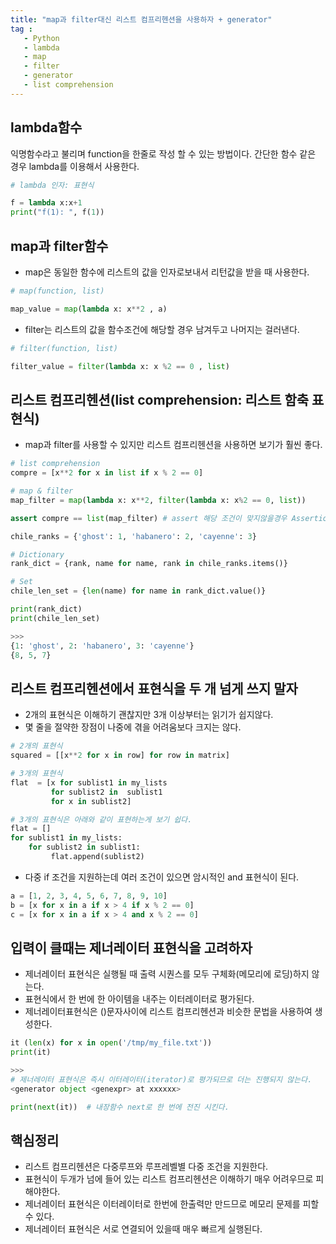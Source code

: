 ```yaml
---
title: "map과 filter대신 리스트 컴프리헨션을 사용하자 + generator"
tag : 
   - Python 
   - lambda
   - map
   - filter
   - generator
   - list comprehension
---
```


## lambda함수
익명함수라고 불리며 function을 한줄로 작성 할 수 있는 방법이다.
간단한 함수 같은 경우 lambda를 이용해서 사용한다.

```python
# lambda 인자: 표현식

f = lambda x:x+1
print("f(1): ", f(1))
```


## map과 filter함수

* map은 동일한 함수에 리스트의 값을 인자로보내서 리턴값을 받을 때 사용한다.

```python
# map(function, list)

map_value = map(lambda x: x**2 , a)
```

* filter는 리스트의 값을 함수조건에 해당할 경우 남겨두고 나머지는 걸러낸다.

```python
# filter(function, list)

filter_value = filter(lambda x: x %2 == 0 , list)
```

## 리스트 컴프리헨션(list comprehension: 리스트 함축 표현식)

* map과 filter를 사용할 수 있지만 리스트 컴프리헨션을 사용하면 보기가 훨씬 좋다.

```python
# list comprehension
compre = [x**2 for x in list if x % 2 == 0]

# map & filter
map_filter = map(lambda x: x**2, filter(lambda x: x%2 == 0, list))

assert compre == list(map_filter) # assert 해당 조건이 맞지않을경우 AssertionError 발생
```

```python
chile_ranks = {'ghost': 1, 'habanero': 2, 'cayenne': 3}

# Dictionary
rank_dict = {rank, name for name, rank in chile_ranks.items()}

# Set 
chile_len_set = {len(name) for name in rank_dict.value()}

print(rank_dict)
print(chile_len_set)

>>>
{1: 'ghost', 2: 'habanero', 3: 'cayenne'}
{8, 5, 7}
```


## 리스트 컴프리헨션에서 표현식을 두 개 넘게 쓰지 말자

* 2개의 표현식은 이해하기 괜찮지만 3개 이상부터는 읽기가 쉽지않다.
* 몇 줄을 절약한 장점이 나중에 겪을 어려움보다 크지는 않다.

```python
# 2개의 표현식
squared = [[x**2 for x in row] for row in matrix]

# 3개의 표현식
flat  = [x for sublist1 in my_lists
         for sublist2 in  sublist1
         for x in sublist2]

# 3개의 표현식은 아래와 같이 표현하는게 보기 쉽다.
flat = []
for sublist1 in my_lists:
    for sublist2 in sublist1:
         flat.append(sublist2)
```

* 다중 if 조건을 지원하는데 여러 조건이 있으면 암시적인 and 표현식이 된다.

```python
a = [1, 2, 3, 4, 5, 6, 7, 8, 9, 10]
b = [x for x in a if x > 4 if x % 2 == 0]
c = [x for x in a if x > 4 and x % 2 == 0]
```


## 입력이 클때는 제너레이터 표현식을 고려하자

* 제너레이터 표현식은 실행될 때 출력 시퀀스를 모두 구체화(메모리에 로딩)하지 않는다.
* 표현식에서 한 번에 한 아이템을 내주는 이터레이터로 평가된다.
* 제너레이터표현식은 ()문자사이에 리스트 컴프리헨션과 비슷한 문법을 사용하여 생성한다.


```python
it (len(x) for x in open('/tmp/my_file.txt'))
print(it)

>>>
# 제너레이터 표현식은 즉시 이터레이터(iterator)로 평가되므로 더는 진행되지 않는다.
<generator object <genexpr> at xxxxxx>

print(next(it))  # 내장함수 next로 한 번에 전진 시킨다.
```
## 핵심정리
* 리스트 컴프리헨션은 다중루프와 루프레벨별 다중 조건을 지원한다.
* 표현식이 두개가 넘에 들어 있는 리스트 컴프리헨션은 이해하기 매우 어려우므로 피해야한다.
* 제너레이터 표현식은 이터레이터로 한번에 한출력만 만드므로 메모리 문제를 피할 수 있다.
* 제너레이터 표현식은 서로 연결되어 있을때 매우 빠르게 실행된다.
